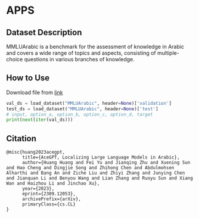 # APPS
## Dataset Description
MMLUArabic is a benchmark for the assessment of knowledge in Arabic and covers a wide range of topics and aspects, consisting of multiple-choice questions in various branches of knowledge.


## How to Use
Download file from [link](https://github.com/FreedomIntelligence/AceGPT/tree/main/eval/benchmark_eval/benchmarks/MMLUArabic)

```python
val_ds = load_dataset("MMLUArabic", header=None)['validation']
test_ds = load_dataset("MMLUArabic", header=None)['test']
# input, option_a, option_b, option_c, option_d, target
print(next(iter(val_ds))) 
```

## Citation
```
@misc{huang2023acegpt,
      title={AceGPT, Localizing Large Language Models in Arabic}, 
      author={Huang Huang and Fei Yu and Jianqing Zhu and Xuening Sun and Hao Cheng and Dingjie Song and Zhihong Chen and Abdulmohsen Alharthi and Bang An and Ziche Liu and Zhiyi Zhang and Junying Chen and Jianquan Li and Benyou Wang and Lian Zhang and Ruoyu Sun and Xiang Wan and Haizhou Li and Jinchao Xu},
      year={2023},
      eprint={2309.12053},
      archivePrefix={arXiv},
      primaryClass={cs.CL}
}
```